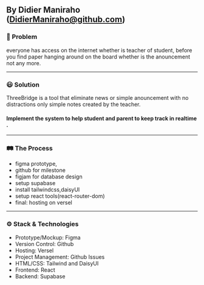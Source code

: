 By Didier Maniraho
(DidierManiraho@github.com)
---

### 🤔 Problem 
<!-- Share a brief detail on the problem you're trying to solve) -->
everyone has access on the internet whether is teacher of student, before you find paper hanging around on the board whether is the anouncement not any more.


---

### 😃 Solution
<!-- Share your brief solution to this problem, your description should be non-technical) -->
 ThreeBridge is a tool that eliminate news or simple anouncement with no distractions only simple notes created by the teacher.
 
 
#### Implement the system to help student and parent to keep track in realtime .

---

### 🛤️ The Process
<!-- itemized the key parts of your process for building this app (framed around the milestones) -->
- figma prototype,
- github for milestone
- figjam for database design
- setup supabase 
- install tailwindcss,daisyUI
- setup react tools(react-router-dom)
- final: hosting on versel


---

<!-- itemized the techologies your used -->
### ⚙️ Stack & Technologies
- Prototype/Mockup: Figma
- Version Control: Github 
- Hosting: Versel
- Project Management: Github Issues
- HTML/CSS: Tailwind and DaisyUI
- Frontend: React
- Backend: Supabase
